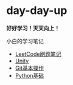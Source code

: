 # day-day-up

**好好学习！天天向上！**

小白的学习笔记

* [LeetCode刷题笔记](/LeetCode+Note.md)
* [Unity](/Unity.md)
* [Git基本操作](/Git.md)
* [Python基础](/Python.md)
